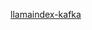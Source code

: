 [llamaindex-kafka](https://github.com/run-llama/llama_index/tree/main/llama-index-integrations/tools/llama-index-tools-mcp)
